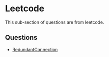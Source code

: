 # Leetcode

This sub-section of questions are from leetcode.

## Questions

- [RedundantConnection](./RedundantConnection)
